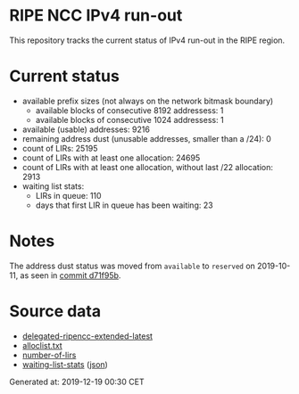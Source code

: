 # RIPE NCC IPv4 run-out
This repository tracks the current status of IPv4 run-out in the RIPE region.

# Current status
- available prefix sizes (not always on the network bitmask boundary)
  - available blocks of consecutive 8192 addressess: 1
  - available blocks of consecutive 1024 addressess: 1
- available (usable) addresses: 9216
- remaining address dust (unusable addresses, smaller than a /24): 0
- count of LIRs: 25195
- count of LIRs with at least one allocation: 24695
- count of LIRs with at least one allocation, without last /22 allocation: 2913
- waiting list stats:
  - LIRs in queue: 110
  - days that first LIR in queue has been waiting: 23

# Notes
The address dust status was moved from `available` to `reserved` on 2019-10-11, as seen in [commit d71f95b](https://github.com/zajdee/ripe-ncc-ipv4-runout/commit/d71f95b1f7c9f639556e395e4ad0f41e54834954).

# Source data
- [delegated-ripencc-extended-latest](https://ftp.ripe.net/pub/stats/ripencc/delegated-ripencc-extended-latest)
- [alloclist.txt](https://ftp.ripe.net/pub/stats/ripencc/membership/alloclist.txt)
- [number-of-lirs](https://labs.ripe.net/statistics/number-of-lirs)
- [waiting-list-stats](https://www.ripe.net/manage-ips-and-asns/ipv4/ipv4-waiting-list) ([json](https://www-static.ripe.net/dynamic/ipv4-waiting-list/stats.json))

Generated at: 2019-12-19 00:30 CET
